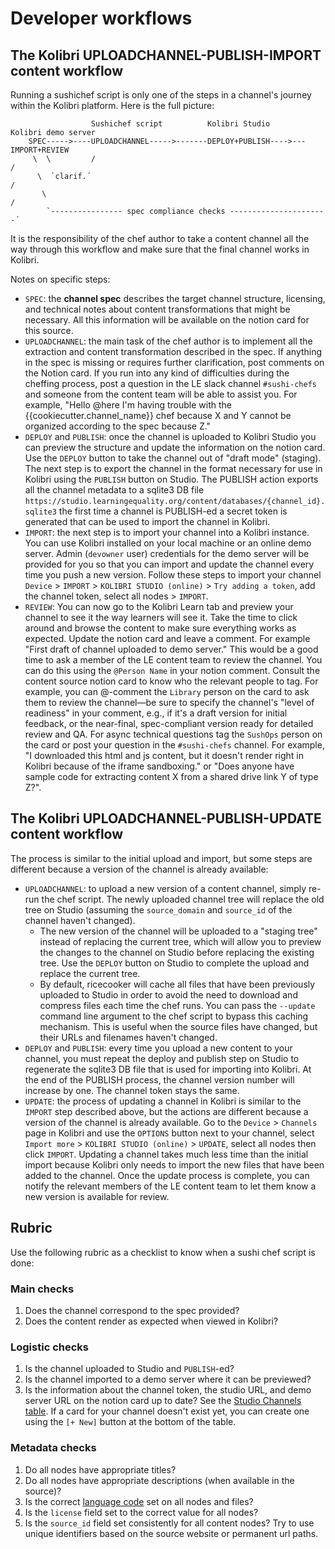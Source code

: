 Developer workflows
===================



## The Kolibri UPLOADCHANNEL-PUBLISH-IMPORT content workflow

Running a sushichef script is only one of the steps in a channel's journey within
the Kolibri platform. Here is the full picture:

```
                  Sushichef script          Kolibri Studio        Kolibri demo server
    SPEC----->----UPLOADCHANNEL----->-------DEPLOY+PUBLISH---->---IMPORT+REVIEW
     \  \         /                                                       /
      \  `clarif.´                                                       /
       \                                                                /
        `---------------- spec compliance checks ----------------------´
```

It is the responsibility of the chef author to take a content channel all the way
through this workflow and make sure that the final channel works in Kolibri.

Notes on specific steps:
  - `SPEC`: the **channel spec** describes the target channel structure, licensing,
    and technical notes about content transformations that might be necessary.
    All this information will be available on the notion card for this source.
  - `UPLOADCHANNEL`: the main task of the chef author is to implement all the extraction
    and content transformation described in the spec. If anything in the spec is
    missing or requires further clarification, post comments on the Notion card.
    If you run into any kind of difficulties during the cheffing process, post a
    question in the LE slack channel `#sushi-chefs` and someone from the content
    team will be able to assist you. For example, "Hello @here I'm having trouble
    with the {{cookiecutter.channel_name}} chef because X and Y cannot be organized
    according to the spec because Z."
  - `DEPLOY` and `PUBLISH`: once the channel is uploaded to Kolibri Studio you
    can preview the structure and update the information on the notion card.
    Use the `DEPLOY` button to take the channel out of "draft mode" (staging).
    The next step is to export the channel in the format necessary for use in
    Kolibri using the `PUBLISH` button on Studio. The PUBLISH action exports
    all the channel metadata to a sqlite3 DB file
    `https://studio.learningequality.org/content/databases/{channel_id}.sqlite3`
    the first time a channel is PUBLISH-ed a secret token is generated that can
    be used to import the channel in Kolibri.
  - `IMPORT`: the next step is to import your channel into a Kolibri instance. You
    can use Kolibri installed on your local machine or an online demo server.
    Admin (`devowner` user) credentials for the demo server will be provided for you
    so that you can import and update the channel every time you push a new version.
    Follow these steps to import your channel `Device` > `IMPORT` > `KOLIBRI STUDIO (online)` >
    `Try adding a token`, add the channel token, select all nodes > `IMPORT`.
  - `REVIEW`: You can now go to the Kolibri Learn tab and preview your channel to
    see it the way learners will see it. Take the time to click around and browse
    the content to make sure everything works as expected. Update the notion card
    and leave a comment. For example "First draft of channel uploaded to demo server."
    This would be a good time to ask a member of the LE content team to review
    the channel. You can do this using the `@Person Name` in your notion comment.
    Consult the content source notion card to know who the relevant people to tag.
    For example, you can @-comment the `Library` person on the card to ask them
    to review the channel—be sure to specify the channel's "level of readiness"
    in your comment, e.g., if it's a draft version for initial feedback, or
    the near-final, spec-compliant version ready for detailed review and QA.
    For async technical questions tag the `SushOps` person on the card or post
    your question in the `#sushi-chefs` channel. For example, "I downloaded this
    html and js content, but it doesn't render right in Kolibri because of the
    iframe sandboxing." or "Does anyone have sample code for extracting content
    X from a shared drive link Y of type Z?".









## The Kolibri UPLOADCHANNEL-PUBLISH-UPDATE content workflow

The process is similar to the initial upload and import, but some steps are
different because a version of the channel is already available:
  - `UPLOADCHANNEL`: to upload a new version of a content channel, simply re-run the chef
    script. The newly uploaded channel tree will replace the old tree on Studio
    (assuming the `source_domain` and `source_id` of the channel haven't changed).
    - The new version of the channel will be uploaded to a "staging tree" instead
      of replacing the current tree, which will allow you to preview the changes
      to the channel on Studio before replacing the existing tree. Use the `DEPLOY`
      button on Studio to complete the upload and replace the current tree.
    - By default, ricecooker will cache all files that have been previously uploaded
      to Studio in order to avoid the need to download and compress files each
      time the chef runs. You can pass the `--update` command line argument to
      the chef script to bypass this caching mechanism. This is useful when
      the source files have changed, but their URLs and filenames haven't changed.
  - `DEPLOY` and `PUBLISH`: every time you upload a new content to your channel,
    you must repeat the deploy and publish step on Studio to regenerate the sqlite3
    DB file that is used for importing into Kolibri. At the end of the PUBLISH process,
    the channel version number will increase by one. The channel token stays the same.
  - `UPDATE`: the process of updating a channel in Kolibri is similar to the
    `IMPORT` step described above, but the actions are different because a version
    of the channel is already available. Go to the `Device` > `Channels` page in
    Kolibri and use the `OPTIONS` button next to your channel, select `Import more` >
    `KOLIBRI STUDIO (online)` > `UPDATE`, select all nodes then click `IMPORT`.
    Updating a channel takes much less time than the initial import because Kolibri
    only needs to import the new files that have been added to the channel.
    Once the update process is complete, you can notify the relevant members of
    the LE content team to let them know a new version is available for review.










## Rubric
Use the following rubric as a checklist to know when a sushi chef script is done:

### Main checks
1. Does the channel correspond to the spec provided?
2. Does the content render as expected when viewed in Kolibri?

### Logistic checks
1. Is the channel uploaded to Studio and `PUBLISH`-ed?
2. Is the channel imported to a demo server where it can be previewed?
3. Is the information about the channel token, the studio URL, and demo server URL
   on the notion card up to date? See the [Studio Channels table](https://www.notion.so/761249f8782c48289780d6693431d900).
   If a card for your channel doesn't exist yet, you can create one using the
   `[+ New]` button at the bottom of the table.

### Metadata checks
1. Do all nodes have appropriate titles?
2. Do all nodes have appropriate descriptions (when available in the source)?
3. Is the correct [language code](https://github.com/learningequality/le-utils/blob/master/le_utils/resources/languagelookup.json)
   set on all nodes and files?
4. Is the `license` field set to the correct value for all nodes?
5. Is the `source_id` field set consistently for all content nodes?
   Try to use unique identifiers based on the source website or permanent url paths.
